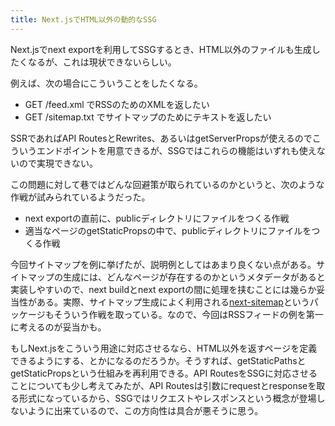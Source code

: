 ```yaml
---
title: Next.jsでHTML以外の動的なSSG
---
```

Next.jsでnext exportを利用してSSGするとき、HTML以外のファイルも生成したくなるが、これは現状できないらしい。

例えば、次の場合にこういうことをしたくなる。

*   GET /feed.xml でRSSのためのXMLを返したい
*   GET /sitemap.txt でサイトマップのためにテキストを返したい

SSRであればAPI RoutesとRewrites、あるいはgetServerPropsが使えるのでこういうエンドポイントを用意できるが、SSGではこれらの機能はいずれも使えないので実現できない。

この問題に対して巷ではどんな回避策が取られているのかというと、次のような作戦が試みられているようだった。

*   next exportの直前に、publicディレクトリにファイルをつくる作戦
*   適当なページのgetStaticPropsの中で、publicディレクトリにファイルをつくる作戦

今回サイトマップを例に挙げたが、説明例としてはあまり良くない点がある。サイトマップの生成には、どんなページが存在するのかというメタデータがあると実装しやすいので、next buildとnext exportの間に処理を挟むことには幾らか妥当性がある。実際、サイトマップ生成によく利用される[next-sitemap](https://github.com/iamvishnusankar/next-sitemap)というパッケージもそういう作戦を取っている。なので、今回はRSSフィードの例を第一に考えるのが妥当かも。

もしNext.jsをこういう用途に対応させるなら、HTML以外を返すページを定義できるようにする、とかになるのだろうか。そうすれば、getStaticPathsとgetStaticPropsという仕組みを再利用できる。API RoutesをSSGに対応させることについても少し考えてみたが、API Routesは引数にrequestとresponseを取る形式になっているから、SSGではリクエストやレスポンスという概念が登場しないように出来ているので、この方向性は具合が悪そうに思う。
